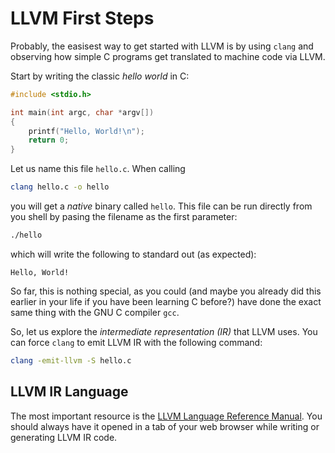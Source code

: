 # LLVM First Steps

Probably, the easisest way to get started with LLVM is by using `clang` and observing how simple C programs get translated to machine code via LLVM.

Start by writing the classic _hello world_ in C:

```c 
#include <stdio.h>

int main(int argc, char *argv[]) 
{
    printf("Hello, World!\n");
    return 0;
}
```

Let us name this file `hello.c`. 
When calling 
```bash 
clang hello.c -o hello
```

you will get a _native_ binary called `hello`. 
This file can be run directly from you shell by pasing the filename as the first parameter:
```bash 
./hello
```

which will write the following to standard out (as expected):
```
Hello, World!
```

So far, this is nothing special, as you could (and maybe you already did this earlier in your life if you have been learning C before?) 
have done the exact same thing with the GNU C compiler `gcc`.

So, let us explore the _intermediate representation (IR)_ that LLVM uses. 
You can force `clang` to emit LLVM IR with the following command:

```bash
clang -emit-llvm -S hello.c 
```


## LLVM IR Language

The most important resource is the [LLVM Language Reference Manual](https://llvm.org/docs/LangRef.html).
You should always have it opened in a tab of your web browser while writing or generating LLVM IR code.


